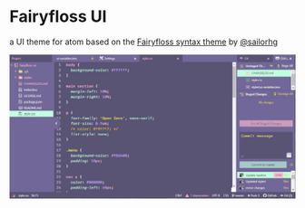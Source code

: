 # Fairyfloss UI
a UI theme for atom
based on the [Fairyfloss syntax theme](https://sailorhg.github.io/fairyfloss/) by [@sailorhg](https://twitter.com/sailorhg)

![Image](https://raw.githubusercontent.com/carriehwillis/fairyfloss-ui/master/fairyfloss-ui-img.PNG "Fairyfloss UI screenshot")
